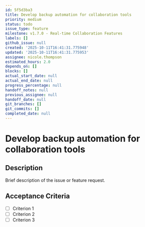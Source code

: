 ```yaml
---
id: 5f5d3ba3
title: Develop backup automation for collaboration tools
priority: medium
status: todo
issue_type: feature
milestone: v1.7.0 - Real-time Collaboration Features
labels: []
github_issue: null
created: '2025-10-11T16:41:31.775948'
updated: '2025-10-11T16:41:31.775953'
assignee: nicole.thompson
estimated_hours: 2.0
depends_on: []
blocks: []
actual_start_date: null
actual_end_date: null
progress_percentage: null
handoff_notes: null
previous_assignee: null
handoff_date: null
git_branches: []
git_commits: []
completed_date: null
---
```


# Develop backup automation for collaboration tools

## Description

Brief description of the issue or feature request.

## Acceptance Criteria

- [ ] Criterion 1
- [ ] Criterion 2
- [ ] Criterion 3